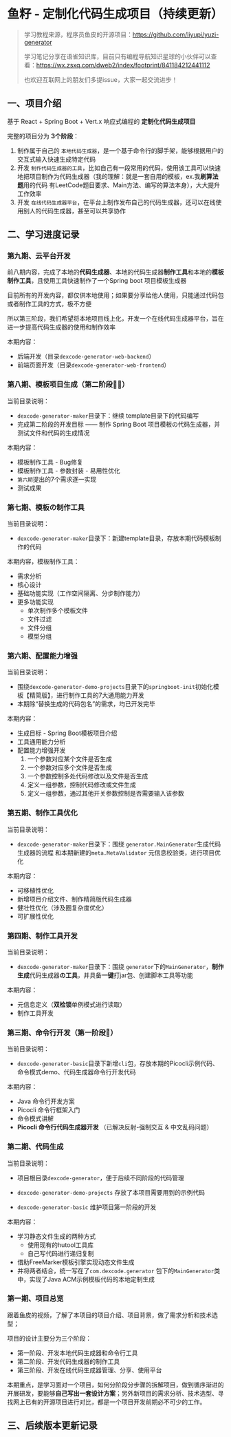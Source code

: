 # 鱼籽 - 定制化代码生成项目（持续更新）

> 学习教程来源，程序员鱼皮的开源项目：https://github.com/liyupi/yuzi-generator
>
> 学习笔记分享在语雀知识库，目前只有编程导航知识星球的小伙伴可以查看：https://wx.zsxq.com/dweb2/index/footprint/841184212441112 
>
> 也欢迎互联网上的朋友们多提issue，大家一起交流进步！

## 一、项目介绍

基于 React + Spring Boot + Vert.x 响应式编程的 **定制化代码生成项目**

完整的项目分为 **3个阶段**：

1. 制作属于自己的 `本地代码生成器`，是一个基于命令行的脚手架，能够根据用户的交互式输入快速生成特定代码
2. 开发 `制作代码生成器的工具`，比如自己有一段常用的代码，使用该工具可以快速地把项目制作为代码生成器（我的理解：就是一套自用的模板，ex.我**刷算法题**用的代码 有LeetCode题目要求、Main方法、编写的算法本身），大大提升工作效率
3. 开发 `在线代码生成器平台`，在平台上制作发布自己的代码生成器，还可以在线使用别人的代码生成器，甚至可以共享协作

## 二、学习进度记录

### 第九期、云平台开发

前八期内容，完成了本地的**代码生成器**、本地的代码生成器**制作工具**和本地的**模板制作工具**，且使用工具快速制作了一个Spring boot 项目模板生成器

目前所有的开发内容，都仅供本地使用；如果要分享给他人使用，只能通过代码包或者制作工具的方式，极不方便

所以第三阶段，我们希望将本地项目线上化，开发一个在线代码生成器平台，旨在进一步提高代码生成器的使用和制作效率

本期内容：

- 后端开发（目录`dexcode-generator-web-backend`）
- 前端页面开发（目录`dexcode-generator-web-frontend`）

### 第八期、模板项目生成（第二阶段🎉🎉）

当前目录说明：

- `dexcode-generator-maker`目录下：继续 template目录下的代码编写
- 完成第二阶段的开发目标 —— 制作 Spring Boot 项目模板の代码生成器，并测试文件和代码的生成情况

本期内容：

- 模板制作工具 - Bug修复
- 模板制作工具 - 参数封装 - 易用性优化
- `第六期`提出的7个需求逐一实现
- 测试成果

### 第七期、模板の制作工具

当前目录说明：

- `dexcode-generator-maker`目录下：新建template目录，存放本期代码模板制作的代码

本期内容，模板制作工具：

- 需求分析
- 核心设计
- 基础功能实现（工作空间隔离、分步制作能力）
- 更多功能实现
  - 单次制作多个模板文件
  - 文件过滤
  - 文件分组
  - 模型分组

### 第六期、配置能力增强

当前目录说明：

- 围绕`dexcode-generator-demo-projects`目录下的`springboot-init`初始化模板【精简版】，进行制作工具的7大通用能力开发
- 本期除“替换生成的代码包名”的需求，均已开发完毕

本期内容：

- 生成目标 - Spring Boot模板项目介绍
- 工具通用能力分析
- 配置能力增强开发
  1. 一个参数对应某个文件是否生成
  2. 一个参数对应多个文件是否生成
  3. 一个参数控制多处代码修改以及文件是否生成
  4. 定义一组参数，控制代码修改或文件生成
  5. 定义一组参数，通过其他开关参数控制是否需要输入该参数

### 第五期、制作工具优化

当前目录说明：

- `dexcode-generator-maker`目录下：围绕 `generator.MainGenerator`生成代码生成器的流程 和本期新建的`meta.MetaValidator` 元信息校验类，进行项目优化

本期内容：

- 可移植性优化
- 新增项目介绍文件、制作精简版代码生成器
- 健壮性优化（涉及圈复杂度优化）
- 可扩展性优化

### 第四期、制作工具开发

当前目录说明：

- `dexcode-generator-maker`目录下：围绕 `generator`下的`MainGenerator`，**制作生成**代码生成器**の工具**，并具备**一键**打jar包、创建脚本工具等功能

本期内容：

- 元信息定义（**双检锁**单例模式进行读取）
- 制作工具开发

### 第三期、命令行开发（第一阶段🎉）

当前目录说明：

- `dexcode-generator-basic`目录下新增`cli`包，存放本期的Picocli示例代码、命令模式demo、代码生成器命令行开发代码

本期内容：

- Java 命令行开发方案
- Picocli 命令行框架入门
- 命令模式讲解
- **Picocli 命令行代码生成器开发** （已解决反射-强制交互 & 中文乱码问题）

### 第二期、代码生成

当前目录说明：

- 项目根目录`dexcode-generator`，便于后续不同阶段的代码管理

- `dexcode-generator-demo-projects` 存放了本项目需要用到的示例代码

- `dexcode-generator-basic` 维护项目第一阶段的开发

本期内容：

- 学习静态文件生成的两种方式
  - 使用现有的hutool工具库
  - 自己写代码进行递归复制
- 借助FreeMarker模板引擎实现动态文件生成
- 并将两者结合，统一写在了`com.dexcode.generator` 包下的`MainGenerator`类中，实现了Java ACM示例模板代码的本地定制生成

### 第一期、项目总览

跟着鱼皮的视频，了解了本项目的项目介绍、项目背景，做了需求分析和技术选型；

项目的设计主要分为三个阶段：

- 第一阶段、开发本地代码生成器和命令行工具
- 第二阶段、开发代码生成器的制作工具
- 第三阶段、开发在线代码生成器管理、分享、使用平台

本期重点，是学习面对一个项目，如何分阶段分步骤的拆解项目，做到循序渐进的开展研发，要能够**自己写出一套设计方案**；另外新项目的需求分析、技术选型、寻找网上已有的开源项目进行对比，都是一个项目开发前期必不可少的工作。



## 三、后续版本更新记录